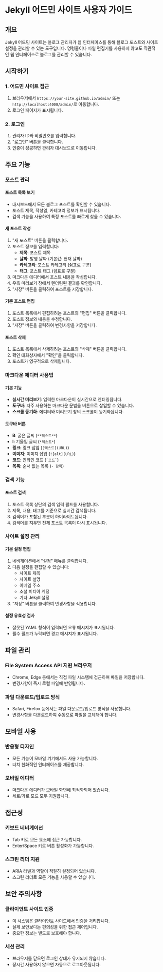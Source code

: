 # Jekyll 어드민 사이트 사용자 가이드

## 개요

Jekyll 어드민 사이트는 블로그 관리자가 웹 인터페이스를 통해 블로그 포스트와 사이트 설정을 관리할 수 있는 도구입니다. 명령줄이나 파일 편집기를 사용하지 않고도 직관적인 웹 인터페이스로 블로그를 관리할 수 있습니다.

## 시작하기

### 1. 어드민 사이트 접근

1. 브라우저에서 `https://your-site.github.io/admin/` 또는 `http://localhost:4000/admin/`로 이동합니다.
2. 로그인 페이지가 표시됩니다.

### 2. 로그인

1. 관리자 ID와 비밀번호를 입력합니다.
2. "로그인" 버튼을 클릭합니다.
3. 인증이 성공하면 관리자 대시보드로 이동합니다.

## 주요 기능

### 포스트 관리

#### 포스트 목록 보기
- 대시보드에서 모든 블로그 포스트를 확인할 수 있습니다.
- 포스트 제목, 작성일, 카테고리 정보가 표시됩니다.
- 검색 기능을 사용하여 특정 포스트를 빠르게 찾을 수 있습니다.

#### 새 포스트 작성
1. "새 포스트" 버튼을 클릭합니다.
2. 포스트 정보를 입력합니다:
   - **제목**: 포스트 제목
   - **날짜**: 발행 날짜 (기본값: 현재 날짜)
   - **카테고리**: 포스트 카테고리 (쉼표로 구분)
   - **태그**: 포스트 태그 (쉼표로 구분)
3. 마크다운 에디터에서 포스트 내용을 작성합니다.
4. 우측 미리보기 창에서 렌더링된 결과를 확인합니다.
5. "저장" 버튼을 클릭하여 포스트를 저장합니다.

#### 기존 포스트 편집
1. 포스트 목록에서 편집하려는 포스트의 "편집" 버튼을 클릭합니다.
2. 포스트 정보와 내용을 수정합니다.
3. "저장" 버튼을 클릭하여 변경사항을 저장합니다.

#### 포스트 삭제
1. 포스트 목록에서 삭제하려는 포스트의 "삭제" 버튼을 클릭합니다.
2. 확인 대화상자에서 "확인"을 클릭합니다.
3. 포스트가 영구적으로 삭제됩니다.

### 마크다운 에디터 사용법

#### 기본 기능
- **실시간 미리보기**: 입력한 마크다운이 실시간으로 렌더링됩니다.
- **도구바**: 자주 사용하는 마크다운 문법을 버튼으로 삽입할 수 있습니다.
- **스크롤 동기화**: 에디터와 미리보기 창의 스크롤이 동기화됩니다.

#### 도구바 버튼
- **B**: 굵은 글씨 (`**텍스트**`)
- **I**: 기울임 글씨 (`*텍스트*`)
- **링크**: 링크 삽입 (`[텍스트](URL)`)
- **이미지**: 이미지 삽입 (`![alt](URL)`)
- **코드**: 인라인 코드 (`` `코드` ``)
- **목록**: 순서 없는 목록 (`- 항목`)

### 검색 기능

#### 포스트 검색
1. 포스트 목록 상단의 검색 입력 필드를 사용합니다.
2. 제목, 내용, 태그를 기준으로 실시간 검색됩니다.
3. 검색어가 포함된 부분이 하이라이트됩니다.
4. 검색어를 지우면 전체 포스트 목록이 다시 표시됩니다.

### 사이트 설정 관리

#### 기본 설정 편집
1. 네비게이션에서 "설정" 메뉴를 클릭합니다.
2. 다음 설정을 편집할 수 있습니다:
   - 사이트 제목
   - 사이트 설명
   - 이메일 주소
   - 소셜 미디어 계정
   - 기타 Jekyll 설정
3. "저장" 버튼을 클릭하여 변경사항을 적용합니다.

#### 설정 유효성 검사
- 잘못된 YAML 형식이 입력되면 오류 메시지가 표시됩니다.
- 필수 필드가 누락되면 경고 메시지가 표시됩니다.

## 파일 관리

### File System Access API 지원 브라우저
- Chrome, Edge 등에서는 직접 파일 시스템에 접근하여 파일을 저장합니다.
- 변경사항이 즉시 로컬 파일에 반영됩니다.

### 파일 다운로드/업로드 방식
- Safari, Firefox 등에서는 파일 다운로드/업로드 방식을 사용합니다.
- 변경사항을 다운로드하여 수동으로 파일을 교체해야 합니다.

## 모바일 사용

### 반응형 디자인
- 모든 기능이 모바일 기기에서도 사용 가능합니다.
- 터치 친화적인 인터페이스를 제공합니다.

### 모바일 에디터
- 마크다운 에디터가 모바일 화면에 최적화되어 있습니다.
- 세로/가로 모드 모두 지원합니다.

## 접근성

### 키보드 네비게이션
- Tab 키로 모든 요소에 접근 가능합니다.
- Enter/Space 키로 버튼 활성화가 가능합니다.

### 스크린 리더 지원
- ARIA 라벨과 역할이 적절히 설정되어 있습니다.
- 스크린 리더로 모든 기능을 사용할 수 있습니다.

## 보안 주의사항

### 클라이언트 사이드 인증
- 이 시스템은 클라이언트 사이드에서 인증을 처리합니다.
- 실제 보안보다는 편의성을 위한 접근 제어입니다.
- 중요한 정보는 별도로 보호해야 합니다.

### 세션 관리
- 브라우저를 닫으면 로그인 상태가 유지되지 않습니다.
- 장시간 사용하지 않으면 자동으로 로그아웃됩니다.